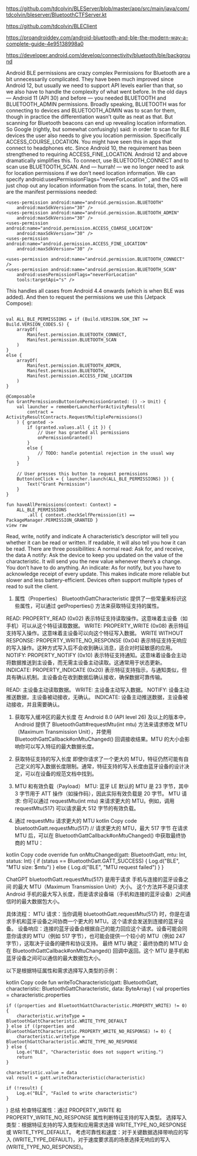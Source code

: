 


https://github.com/tdcolvin/BLEServer/blob/master/app/src/main/java/com/tdcolvin/bleserver/BluetoothCTFServer.kt

https://github.com/tdcolvin/BLEClient



https://proandroiddev.com/android-bluetooth-and-ble-the-modern-way-a-complete-guide-4e95138998a0

https://developer.android.com/develop/connectivity/bluetooth/ble/background



Android BLE permissions are crazy complex
Permissions for Bluetooth are a bit unnecessarily complicated. They have been much improved since Android 12, but usually we need to support API levels earlier than that, so we also have to handle the complexity of what went before.
In the old days — Android 11 (API 30) and before — you needed BLUETOOTH and BLUETOOTH_ADMIN permissions. Broadly speaking, BLUETOOTH was for connecting to devices and BLUETOOTH_ADMIN was to scan for them, though in practice the differentiation wasn’t quite as neat as that.
But scanning for Bluetooth beacons can end up revealing location information. So Google (rightly, but somewhat confusingly) said: in order to scan for BLE devices the user also needs to give you location permission. Specifically ACCESS_COURSE_LOCATION. You might have seen this in apps that connect to headphones etc. Since Android 10, the requirement has been strengthened to requiring ACCESS_FINE_LOCATION.
Android 12 and above dramatically simplifies this. To connect, use BLUETOOTH_CONNECT and to scan use BLUETOOTH_SCAN. And — hurrah! — we no longer need to ask for location permissions if we don’t need location information. We can specify android:usesPermissionFlags="neverForLocation" , and the OS will just chop out any location information from the scans.
In total, then, here are the manifest permissions needed:





```
<uses-permission android:name="android.permission.BLUETOOTH"
    android:maxSdkVersion="30" />
<uses-permission android:name="android.permission.BLUETOOTH_ADMIN"
    android:maxSdkVersion="30" />
<uses-permission android:name="android.permission.ACCESS_COARSE_LOCATION"
    android:maxSdkVersion="30" />
<uses-permission android:name="android.permission.ACCESS_FINE_LOCATION"
    android:maxSdkVersion="30" />

<uses-permission android:name="android.permission.BLUETOOTH_CONNECT" />
<uses-permission android:name="android.permission.BLUETOOTH_SCAN"
    android:usesPermissionFlags="neverForLocation"
    tools:targetApi="s" />

```


This handles all cases from Android 4.4 onwards (which is when BLE was added).
And then to request the permissions we use this (Jetpack Compose):


```

val ALL_BLE_PERMISSIONS = if (Build.VERSION.SDK_INT >= Build.VERSION_CODES.S) {
    arrayOf(
        Manifest.permission.BLUETOOTH_CONNECT,
        Manifest.permission.BLUETOOTH_SCAN
    )
}
else {
    arrayOf(
        Manifest.permission.BLUETOOTH_ADMIN,
        Manifest.permission.BLUETOOTH,
        Manifest.permission.ACCESS_FINE_LOCATION
    )
}

@Composable
fun GrantPermissionsButton(onPermissionGranted: () -> Unit) {
    val launcher = rememberLauncherForActivityResult(
        contract = ActivityResultContracts.RequestMultiplePermissions()
    ) { granted ->
        if (granted.values.all { it }) {
            // User has granted all permissions
            onPermissionGranted()
        }
        else {
            // TODO: handle potential rejection in the usual way
        }
    }
    
    // User presses this button to request permissions
    Button(onClick = { launcher.launch(ALL_BLE_PERMISSIONS) }) {
        Text("Grant Permission")
    }
}

```

```
fun haveAllPermissions(context: Context) =
    ALL_BLE_PERMISSIONS
        .all { context.checkSelfPermission(it) == PackageManager.PERMISSION_GRANTED }
view raw

```


Read, write, notify and indicate
A characteristic’s descriptor will tell you whether it can be read or written. If readable, it will also tell you how it can be read. There are three possibilities:
A normal read: Ask for, and receive, the data
A notify: Ask the device to keep you updated on the value of the characteristic. It will send you the new value whenever there’s a change. You don’t have to do anything.
An indicate: As for notify, but you have to acknowledge receipt of every update. This makes indicate more reliable but slower and less battery-efficient.
Devices often support multiple types of read to suit the client.





1. 属性（Properties）
BluetoothGattCharacteristic 提供了一些常量来标识这些属性，可以通过 getProperties() 方法来获取特征支持的属性。

READ: PROPERTY_READ (0x02)
表示特征支持读取操作。这意味着主设备（如手机）可以从这个特征读取数据。
WRITE: PROPERTY_WRITE (0x08)
表示特征支持写入操作。这意味着主设备可以向这个特征写入数据。
WRITE WITHOUT RESPONSE: PROPERTY_WRITE_NO_RESPONSE (0x04)
表示特征支持无响应的写入操作。这种方式写入后不会收到确认消息，适合对时延敏感的应用。
NOTIFY: PROPERTY_NOTIFY (0x10)
表示特征支持通知。这意味着设备会主动将数据推送到主设备，而无需主设备主动读取。这通常用于状态更新。
INDICATE: PROPERTY_INDICATE (0x20)
表示特征支持指示，与通知类似，但具有确认机制。主设备会在收到数据后确认接收，确保数据可靠传输。



READ: 主设备主动读取数据。
WRITE: 主设备主动写入数据。
NOTIFY: 设备主动推送数据，主设备被动接收，无确认。
INDICATE: 设备主动推送数据，主设备被动接收，并且需要确认。



1. 获取写入缓冲区的最大长度
在 Android 8.0 (API level 26) 及以上的版本中，Android 提供了 BluetoothGatt#requestMtu(int mtu) 方法来请求修改 MTU（Maximum Transmission Unit），并使用 BluetoothGattCallback#onMtuChanged() 回调接收结果。MTU 的大小会影响你可以写入特征的最大数据长度。

2. 获取特征支持的写入长度
即使你请求了一个更大的 MTU，特征仍然可能有自己定义的写入数据长度限制。通常，特征支持的写入长度由蓝牙设备的设计决定，可以在设备的规范文档中找到。

3. MTU 和有效负载（Payload）
MTU: 蓝牙 LE 默认的 MTU 是 23 字节，其中 3 字节用于 ATT 操作（如操作码），因此实际有效负载是 20 字节。
MTU 请求: 你可以通过 requestMtu(int mtu) 来请求更大的 MTU。例如，调用 requestMtu(517) 可以请求最大 512 字节的有效负载。
4. 通过 requestMtu 请求更大的 MTU
kotlin
Copy code
bluetoothGatt.requestMtu(517) // 请求更大的 MTU，最大 517 字节
在请求 MTU 后，可以在 BluetoothGattCallback#onMtuChanged() 中获取最终协商的 MTU：

kotlin
Copy code
override fun onMtuChanged(gatt: BluetoothGatt, mtu: Int, status: Int) {
    if (status == BluetoothGatt.GATT_SUCCESS) {
        Log.d("BLE", "MTU size: $mtu")
    } else {
        Log.d("BLE", "MTU request failed")
    }
}





ChatGPT
bluetoothGatt.requestMtu(517) 是用于请求 手机与连接的蓝牙设备之间 的最大 MTU（Maximum Transmission Unit）大小。
这个方法并不是只请求 Android 手机的最大写入长度，而是请求设备端（手机和连接的蓝牙设备）之间通信时的最大数据包大小。

具体流程：
MTU 请求：当你调用 bluetoothGatt.requestMtu(517) 时，你是在请求手机和蓝牙设备之间协商一个更大的 MTU。这个请求会发送到连接的蓝牙设备。
设备响应：连接的蓝牙设备会根据自己的能力回应这个请求。设备可能会同意你请求的 MTU（例如 517 字节），也可能会提供一个较小的 MTU（例如 247 字节），这取决于设备的硬件和协议支持。
最终 MTU 确定：最终协商的 MTU 会在 BluetoothGattCallback#onMtuChanged() 回调中返回。这个 MTU 是手机和蓝牙设备之间可以通信的最大数据包大小。


以下是根据特征属性和需求选择写入类型的示例：

kotlin
Copy code
fun writeToCharacteristic(gatt: BluetoothGatt, characteristic: BluetoothGattCharacteristic, data: ByteArray) {
    val properties = characteristic.properties

    if ((properties and BluetoothGattCharacteristic.PROPERTY_WRITE) != 0) {
        characteristic.writeType = BluetoothGattCharacteristic.WRITE_TYPE_DEFAULT
    } else if ((properties and BluetoothGattCharacteristic.PROPERTY_WRITE_NO_RESPONSE) != 0) {
        characteristic.writeType = BluetoothGattCharacteristic.WRITE_TYPE_NO_RESPONSE
    } else {
        Log.e("BLE", "Characteristic does not support writing.")
        return
    }

    characteristic.value = data
    val result = gatt.writeCharacteristic(characteristic)

    if (!result) {
        Log.e("BLE", "Failed to write characteristic")
    }
}
总结
检查特征属性：通过 PROPERTY_WRITE 和 PROPERTY_WRITE_NO_RESPONSE 属性判断特征支持的写入类型。
选择写入类型：根据特征支持的写入类型和应用需求选择 WRITE_TYPE_NO_RESPONSE 或 WRITE_TYPE_DEFAULT。
考虑可靠性和速度：对于关键数据选择带响应的写入 (WRITE_TYPE_DEFAULT)，对于速度要求高的场景选择无响应的写入 (WRITE_TYPE_NO_RESPONSE)。